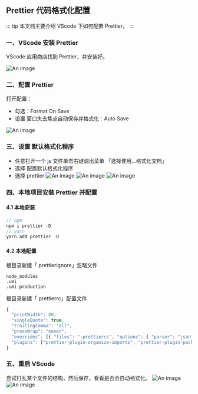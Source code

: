 ## Prettier 代码格式化配置

::: tip
本文档主要介绍 VScode 下如何配置 Prettier。
:::

### 一、VScode 安装 Prettier

VScode 应用商店找到 Prettier，并安装好。

![An image](~@/tools/prettier_1.png)

### 二、配置 Prettier

打开配置：

- 勾选：Format On Save
- 设置 窗口失去焦点自动保存并格式化：Auto Save

![An image](~@/tools/prettier_2.png)

### 三、设置 默认格式化程序

- 任意打开一个 js 文件单击右键调出菜单 「选择使用...格式化文档」
- 选择 配置默认格式化程序
- 选择 prettier
  ![An image](~@/tools/prettier_3.png)
  ![An image](~@/tools/prettier_4.png)
  ![An image](~@/tools/prettier_5.png)

### 四、本地项目安装 Prettier 并配置

#### 4.1 本地安装

```js
// npm
npm i prettier -D
// yarn
yarn add prettier -D
```

#### 4.2 本地配置

根目录新建「.prettierignore」忽略文件

```pre
node_modules
.umi
.umi-production
```

根目录新建「.prettierrc」配置文件

```js
{
  "printWidth": 80,
  "singleQuote": true,
  "trailingComma": "all",
  "proseWrap": "never",
  "overrides": [{ "files": ".prettierrc", "options": { "parser": "json" } }],
  "plugins": ["prettier-plugin-organize-imports", "prettier-plugin-packagejson"]
}
```

### 五、重启 VScode

尝试打乱某个文件的结构，然后保存，看看是否会自动格式化。
![An image](~@/tools/prettier_6.png)
![An image](~@/tools/prettier_7.png)
